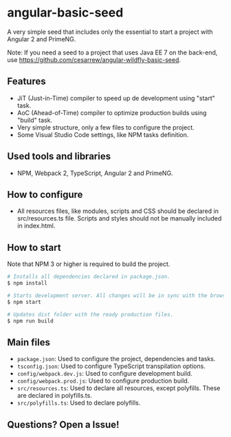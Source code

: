 # angular-basic-seed

A very simple seed that includes only the essential to start a project with Angular 2 and PrimeNG.

Note: If you need a seed to a project that uses Java EE 7 on the back-end, use https://github.com/cesarrew/angular-wildfly-basic-seed.

## Features

- JiT (Just-in-Time) compiler to speed up de development using "start" task.
- AoC (Ahead-of-Time) compiler to optimize production builds using "build" task.
- Very simple structure, only a few files to configure the project.
- Some Visual Studio Code settings, like NPM tasks definition.

## Used tools and libraries

- NPM, Webpack 2, TypeScript, Angular 2 and PrimeNG.

## How to configure

- All resources files, like modules, scripts and CSS should be declared in src/resources.ts file. Scripts and styles should not be manually included in index.html.

## How to start

Note that NPM 3 or higher is required to build the project.

```bash
# Installs all dependencies declared in package.json.
$ npm install

# Starts development server. All changes will be in sync with the browser. The app will be available at http://localhost:3000.
$ npm start

# Updates dist folder with the ready production files.
$ npm run build
```

## Main files

- `package.json`: Used to configure the project, dependencies and tasks.
- `tsconfig.json`: Used to configure TypeScript transpilation options.
- `config/webpack.dev.js`: Used to configure development build.
- `config/webpack.prod.js`: Used to configure production build.
- `src/resources.ts`: Used to declare all resources, except polyfills. These are declared in polyfills.ts.
- `src/polyfills.ts`: Used to declare polyfills.

## Questions? Open a Issue!